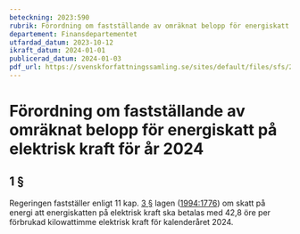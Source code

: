 ```yaml
---
beteckning: 2023:590
rubrik: Förordning om fastställande av omräknat belopp för energiskatt på elektrisk kraft för år 2024
departement: Finansdepartementet
utfardad_datum: 2023-10-12
ikraft_datum: 2024-01-01
publicerad_datum: 2024-01-03
pdf_url: https://svenskforfattningssamling.se/sites/default/files/sfs/2023-10/SFS2023-590.pdf
---
```


# Förordning om fastställande av omräknat belopp för energiskatt på elektrisk kraft för år 2024

## 1 §

Regeringen fastställer enligt 11 kap. [3 §](#kap11.3) lagen ([1994:1776](https://selex.se/eli/sfs/1994/1776)) om skatt på energi att energiskatten på elektrisk kraft ska betalas med 42,8 öre per förbrukad kilowattimme elektrisk kraft för kalenderåret 2024.
